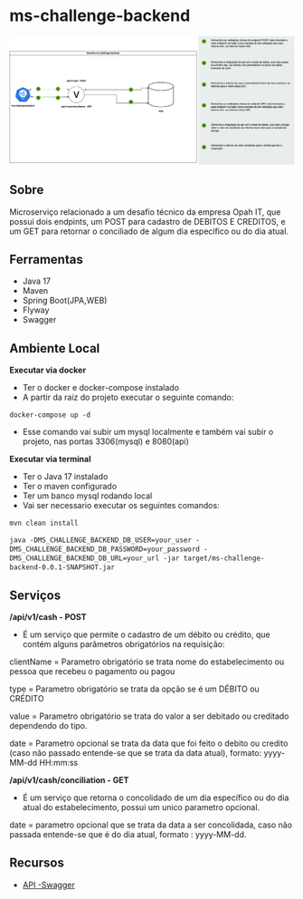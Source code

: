 # ms-challenge-backend

![Image Caption](desenho-desafio.drawio.png)

## Sobre

Microserviço relacionado a um desafio técnico da empresa Opah IT, que possui dois endpints, um POST para cadastro de
DEBITOS E CREDITOS, e um GET para retornar o conciliado de algum dia específico ou do dia atual.

## Ferramentas

- Java 17
- Maven
- Spring Boot(JPA,WEB)
- Flyway
- Swagger

## Ambiente Local

**Executar via docker**

- Ter o docker e docker-compose instalado
- A partir da raiz do projeto executar o seguinte comando:

```
docker-compose up -d
```

- Esse comando vai subir um mysql localmente e também vai subir o projeto, nas portas 3306(mysql) e 8080(api)

**Executar via terminal**

- Ter o Java 17 instalado
- Ter o maven configurado
- Ter um banco mysql rodando local
- Vai ser necessario executar os seguintes comandos:

```
mvn clean install
```

```
java -DMS_CHALLENGE_BACKEND_DB_USER=your_user -DMS_CHALLENGE_BACKEND_DB_PASSWORD=your_password -DMS_CHALLENGE_BACKEND_DB_URL=your_url -jar target/ms-challenge-backend-0.0.1-SNAPSHOT.jar
```

## Serviços

**/api/v1/cash - POST**

- É um serviço que permite o cadastro de um débito ou crédito, que contém alguns parâmetros obrigatórios na requisição:

clientName = Parametro obrigatório se trata nome do estabelecimento ou pessoa que recebeu o pagamento ou pagou

type = Parametro obrigatório se trata da opção se é um DÉBITO ou CRÉDITO

value = Parametro obrigatório se trata do valor a ser debitado ou creditado dependendo do tipo.

date = Parametro opcional se trata da data que foi feito o debito ou credito (caso não passado entende-se que se trata
da data atual), formato: yyyy-MM-dd HH:mm:ss

**/api/v1/cash/conciliation - GET**

- É um serviço que retorna o concolidado de um dia específico ou do dia atual do estabelecimento,
  possui um unico parametro opcional.

date = parametro opcional que se trata da data a ser concolidada, caso não passada entende-se que é do dia atual,
formato : yyyy-MM-dd.

## Recursos

- [API -Swagger](http://localhost:8080/swagger-ui.html)

